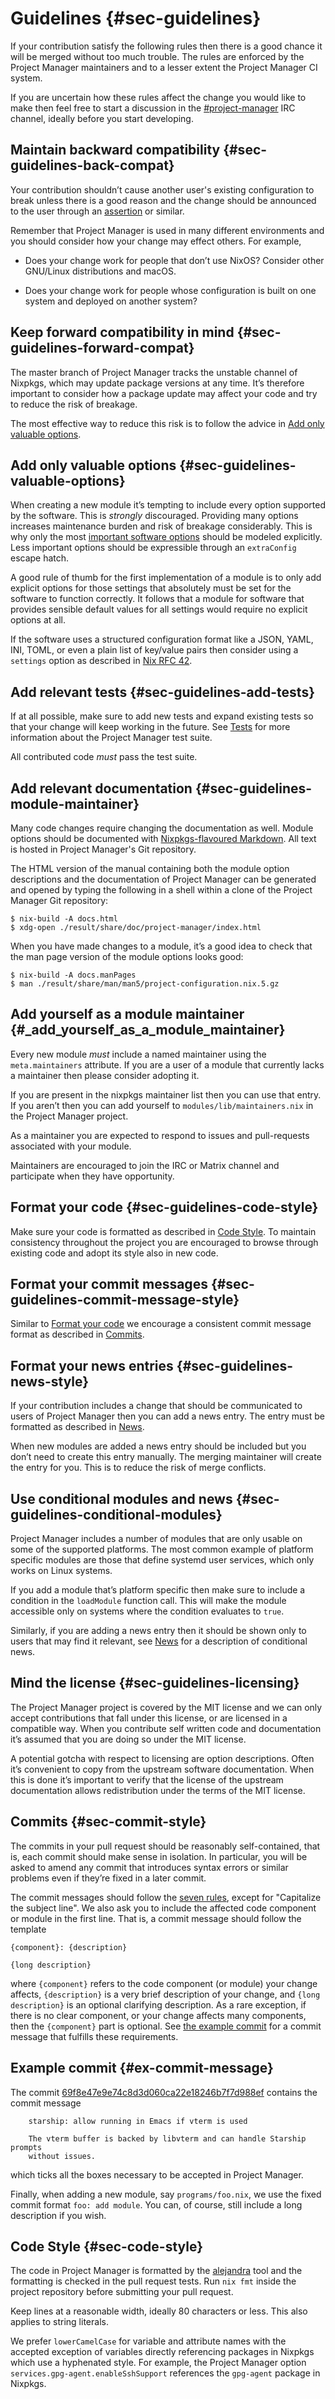 # Guidelines {#sec-guidelines}

If your contribution satisfy the following rules then there is a good
chance it will be merged without too much trouble. The rules are
enforced by the Project Manager maintainers and to a lesser extent the Project
Manager CI system.

If you are uncertain how these rules affect the change you would like to
make then feel free to start a discussion in the
[#project-manager](https://webchat.oftc.net/?channels=project-manager) IRC
channel, ideally before you start developing.

## Maintain backward compatibility {#sec-guidelines-back-compat}

Your contribution shouldn’t cause another user's existing configuration
to break unless there is a good reason and the change should be
announced to the user through an
[assertion](https://nixos.org/manual/nixos/stable/index.html#sec-assertions)
or similar.

Remember that Project Manager is used in many different environments and
you should consider how your change may effect others. For example,

- Does your change work for people that don’t use NixOS? Consider
  other GNU/Linux distributions and macOS.

- Does your change work for people whose configuration is built on one
  system and deployed on another system?

## Keep forward compatibility in mind {#sec-guidelines-forward-compat}

The master branch of Project Manager tracks the unstable channel of
Nixpkgs, which may update package versions at any time. It’s therefore
important to consider how a package update may affect your code and try
to reduce the risk of breakage.

The most effective way to reduce this risk is to follow the advice in
[Add only valuable options](#sec-guidelines-valuable-options).

## Add only valuable options {#sec-guidelines-valuable-options}

When creating a new module it’s tempting to include every option
supported by the software. This is _strongly_ discouraged. Providing
many options increases maintenance burden and risk of breakage
considerably. This is why only the most [important software
options](https://github.com/NixOS/rfcs/blob/master/rfcs/0042-config-option.md#valuable-options)
should be modeled explicitly. Less important options should be
expressible through an `extraConfig` escape hatch.

A good rule of thumb for the first implementation of a module is to only
add explicit options for those settings that absolutely must be set for
the software to function correctly. It follows that a module for
software that provides sensible default values for all settings would
require no explicit options at all.

If the software uses a structured configuration format like a JSON,
YAML, INI, TOML, or even a plain list of key/value pairs then consider
using a `settings` option as described in [Nix RFC
42](https://github.com/NixOS/rfcs/blob/master/rfcs/0042-config-option.md).

## Add relevant tests {#sec-guidelines-add-tests}

If at all possible, make sure to add new tests and expand existing tests
so that your change will keep working in the future. See
[Tests](#sec-tests) for more information about the Project Manager test
suite.

All contributed code _must_ pass the test suite.

## Add relevant documentation {#sec-guidelines-module-maintainer}

Many code changes require changing the documentation as well. Module options should be documented with
[Nixpkgs-flavoured Markdown](https://nixos.org/manual/nixpkgs/unstable/#sec-contributing-markup).
All text is hosted in Project Manager's Git repository.

The HTML version of the manual containing both the module option
descriptions and the documentation of Project Manager can be generated and
opened by typing the following in a shell within a clone of the Project
Manager Git repository:

```shell
$ nix-build -A docs.html
$ xdg-open ./result/share/doc/project-manager/index.html
```

When you have made changes to a module, it’s a good idea to check that
the man page version of the module options looks good:

```shell
$ nix-build -A docs.manPages
$ man ./result/share/man/man5/project-configuration.nix.5.gz
```

<!-- prettier-ignore -->
## Add yourself as a module maintainer {#_add_yourself_as_a_module_maintainer}

Every new module _must_ include a named maintainer using the
`meta.maintainers` attribute. If you are a user of a module that
currently lacks a maintainer then please consider adopting it.

If you are present in the nixpkgs maintainer list then you can use that
entry. If you aren’t then you can add yourself to
`modules/lib/maintainers.nix` in the Project Manager project.

As a maintainer you are expected to respond to issues and
pull-requests associated with your module.

Maintainers are encouraged to join the IRC or Matrix channel and
participate when they have opportunity.

## Format your code {#sec-guidelines-code-style}

Make sure your code is formatted as described in [Code
Style](#sec-code-style). To maintain consistency throughout the project
you are encouraged to browse through existing code and adopt its style
also in new code.

## Format your commit messages {#sec-guidelines-commit-message-style}

Similar to [Format your code](#sec-guidelines-code-style) we encourage a
consistent commit message format as described in
[Commits](#sec-commit-style).

## Format your news entries {#sec-guidelines-news-style}

If your contribution includes a change that should be communicated to
users of Project Manager then you can add a news entry. The entry must be
formatted as described in [News](#sec-news).

When new modules are added a news entry should be included but you don’t
need to create this entry manually. The merging maintainer will
create the entry for you. This is to reduce the risk of merge conflicts.

## Use conditional modules and news {#sec-guidelines-conditional-modules}

Project Manager includes a number of modules that are only usable on some
of the supported platforms. The most common example of platform specific
modules are those that define systemd user services, which only works on
Linux systems.

If you add a module that’s platform specific then make sure to include
a condition in the `loadModule` function call. This will make the module
accessible only on systems where the condition evaluates to `true`.

Similarly, if you are adding a news entry then it should be shown only
to users that may find it relevant, see [News](#sec-news) for a
description of conditional news.

## Mind the license {#sec-guidelines-licensing}

The Project Manager project is covered by the MIT license and we can only
accept contributions that fall under this license, or are licensed in a
compatible way. When you contribute self written code and documentation
it’s assumed that you are doing so under the MIT license.

A potential gotcha with respect to licensing are option descriptions.
Often it’s convenient to copy from the upstream software documentation.
When this is done it’s important to verify that the license of the
upstream documentation allows redistribution under the terms of the MIT
license.

## Commits {#sec-commit-style}

The commits in your pull request should be reasonably self-contained,
that is, each commit should make sense in isolation. In particular, you
will be asked to amend any commit that introduces syntax errors or
similar problems even if they’re fixed in a later commit.

The commit messages should follow the [seven
rules](https://chris.beams.io/posts/git-commit/#seven-rules), except for
\"Capitalize the subject line\". We also ask you to include the affected
code component or module in the first line. That is, a commit message
should follow the template

    {component}: {description}

    {long description}

where `{component}` refers to the code component (or module) your change
affects, `{description}` is a very brief description of your change, and
`{long description}` is an optional clarifying description. As a rare
exception, if there is no clear component, or your change affects many
components, then the `{component}` part is optional. See
[the example commit](#ex-commit-message) for a commit message that fulfills
these requirements.

## Example commit {#ex-commit-message}

The commit
[69f8e47e9e74c8d3d060ca22e18246b7f7d988ef](https://github.com/nix-community/home-manager/commit/69f8e47e9e74c8d3d060ca22e18246b7f7d988ef)
contains the commit message

```
    starship: allow running in Emacs if vterm is used

    The vterm buffer is backed by libvterm and can handle Starship prompts
    without issues.
```

which ticks all the boxes necessary to be accepted in Project Manager.

Finally, when adding a new module, say `programs/foo.nix`, we use the
fixed commit format `foo: add module`. You can, of course, still include
a long description if you wish.

## Code Style {#sec-code-style}

The code in Project Manager is formatted by the
[alejandra](https://github.com/kamadorueda/alejandra/) tool and the formatting is
checked in the pull request tests. Run `nix fmt` inside the
project repository before submitting your pull request.

Keep lines at a reasonable width, ideally 80 characters or less. This
also applies to string literals.

We prefer `lowerCamelCase` for variable and attribute names with the
accepted exception of variables directly referencing packages in Nixpkgs
which use a hyphenated style. For example, the Project Manager option
`services.gpg-agent.enableSshSupport` references the `gpg-agent` package
in Nixpkgs.
